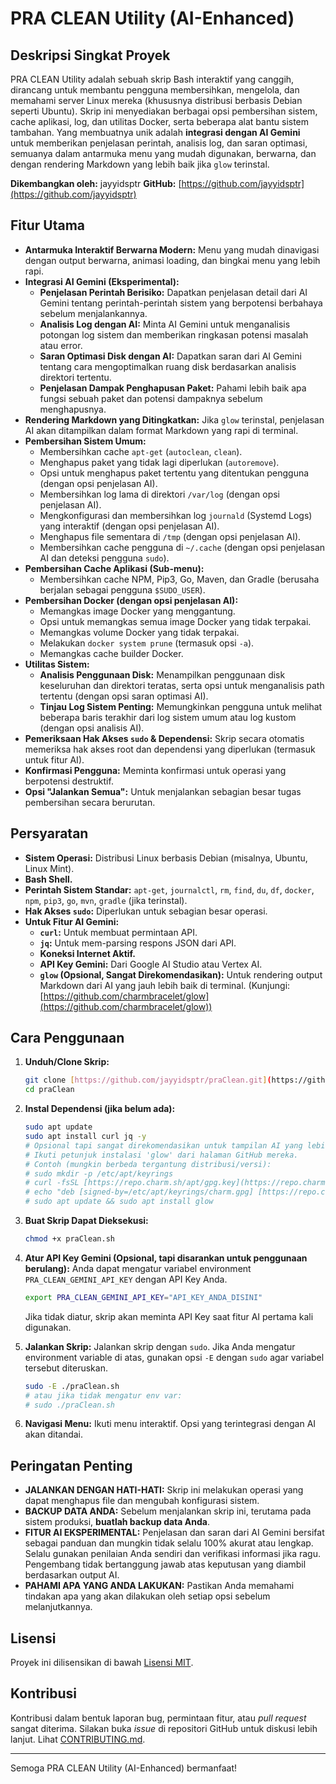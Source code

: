 # PRA CLEAN Utility (AI-Enhanced)

## Deskripsi Singkat Proyek

PRA CLEAN Utility adalah sebuah skrip Bash interaktif yang canggih, dirancang untuk membantu pengguna membersihkan, mengelola, dan memahami server Linux mereka (khususnya distribusi berbasis Debian seperti Ubuntu). Skrip ini menyediakan berbagai opsi pembersihan sistem, cache aplikasi, log, dan utilitas Docker, serta beberapa alat bantu sistem tambahan. Yang membuatnya unik adalah **integrasi dengan AI Gemini** untuk memberikan penjelasan perintah, analisis log, dan saran optimasi, semuanya dalam antarmuka menu yang mudah digunakan, berwarna, dan dengan rendering Markdown yang lebih baik jika `glow` terinstal.

**Dikembangkan oleh:** jayyidsptr
**GitHub:** [https://github.com/jayyidsptr](https://github.com/jayyidsptr)

## Fitur Utama

* **Antarmuka Interaktif Berwarna Modern:** Menu yang mudah dinavigasi dengan output berwarna, animasi loading, dan bingkai menu yang lebih rapi.
* **Integrasi AI Gemini (Eksperimental):**
    * **Penjelasan Perintah Berisiko:** Dapatkan penjelasan detail dari AI Gemini tentang perintah-perintah sistem yang berpotensi berbahaya sebelum menjalankannya.
    * **Analisis Log dengan AI:** Minta AI Gemini untuk menganalisis potongan log sistem dan memberikan ringkasan potensi masalah atau error.
    * **Saran Optimasi Disk dengan AI:** Dapatkan saran dari AI Gemini tentang cara mengoptimalkan ruang disk berdasarkan analisis direktori tertentu.
    * **Penjelasan Dampak Penghapusan Paket:** Pahami lebih baik apa fungsi sebuah paket dan potensi dampaknya sebelum menghapusnya.
* **Rendering Markdown yang Ditingkatkan:** Jika `glow` terinstal, penjelasan AI akan ditampilkan dalam format Markdown yang rapi di terminal.
* **Pembersihan Sistem Umum:**
    * Membersihkan cache `apt-get` (`autoclean`, `clean`).
    * Menghapus paket yang tidak lagi diperlukan (`autoremove`).
    * Opsi untuk menghapus paket tertentu yang ditentukan pengguna (dengan opsi penjelasan AI).
    * Membersihkan log lama di direktori `/var/log` (dengan opsi penjelasan AI).
    * Mengkonfigurasi dan membersihkan log `journald` (Systemd Logs) yang interaktif (dengan opsi penjelasan AI).
    * Menghapus file sementara di `/tmp` (dengan opsi penjelasan AI).
    * Membersihkan cache pengguna di `~/.cache` (dengan opsi penjelasan AI dan deteksi pengguna `sudo`).
* **Pembersihan Cache Aplikasi (Sub-menu):**
    * Membersihkan cache NPM, Pip3, Go, Maven, dan Gradle (berusaha berjalan sebagai pengguna `$SUDO_USER`).
* **Pembersihan Docker (dengan opsi penjelasan AI):**
    * Memangkas image Docker yang menggantung.
    * Opsi untuk memangkas semua image Docker yang tidak terpakai.
    * Memangkas volume Docker yang tidak terpakai.
    * Melakukan `docker system prune` (termasuk opsi `-a`).
    * Memangkas cache builder Docker.
* **Utilitas Sistem:**
    * **Analisis Penggunaan Disk:** Menampilkan penggunaan disk keseluruhan dan direktori teratas, serta opsi untuk menganalisis path tertentu (dengan opsi saran optimasi AI).
    * **Tinjau Log Sistem Penting:** Memungkinkan pengguna untuk melihat beberapa baris terakhir dari log sistem umum atau log kustom (dengan opsi analisis AI).
* **Pemeriksaan Hak Akses `sudo` & Dependensi:** Skrip secara otomatis memeriksa hak akses root dan dependensi yang diperlukan (termasuk untuk fitur AI).
* **Konfirmasi Pengguna:** Meminta konfirmasi untuk operasi yang berpotensi destruktif.
* **Opsi "Jalankan Semua":** Untuk menjalankan sebagian besar tugas pembersihan secara berurutan.

## Persyaratan

* **Sistem Operasi:** Distribusi Linux berbasis Debian (misalnya, Ubuntu, Linux Mint).
* **Bash Shell.**
* **Perintah Sistem Standar:** `apt-get`, `journalctl`, `rm`, `find`, `du`, `df`, `docker`, `npm`, `pip3`, `go`, `mvn`, `gradle` (jika terinstal).
* **Hak Akses `sudo`:** Diperlukan untuk sebagian besar operasi.
* **Untuk Fitur AI Gemini:**
    * **`curl`:** Untuk membuat permintaan API.
    * **`jq`:** Untuk mem-parsing respons JSON dari API.
    * **Koneksi Internet Aktif.**
    * **API Key Gemini:** Dari Google AI Studio atau Vertex AI.
    * **`glow` (Opsional, Sangat Direkomendasikan):** Untuk rendering output Markdown dari AI yang jauh lebih baik di terminal. (Kunjungi: [https://github.com/charmbracelet/glow](https://github.com/charmbracelet/glow))

## Cara Penggunaan

1.  **Unduh/Clone Skrip:**
    ```bash
    git clone [https://github.com/jayyidsptr/praClean.git](https://github.com/jayyidsptr/praClean.git)
    cd praClean
    ```

2.  **Instal Dependensi (jika belum ada):**
    ```bash
    sudo apt update
    sudo apt install curl jq -y
    # Opsional tapi sangat direkomendasikan untuk tampilan AI yang lebih baik:
    # Ikuti petunjuk instalasi 'glow' dari halaman GitHub mereka.
    # Contoh (mungkin berbeda tergantung distribusi/versi):
    # sudo mkdir -p /etc/apt/keyrings
    # curl -fsSL [https://repo.charm.sh/apt/gpg.key](https://repo.charm.sh/apt/gpg.key) | sudo gpg --dearmor -o /etc/apt/keyrings/charm.gpg
    # echo "deb [signed-by=/etc/apt/keyrings/charm.gpg] [https://repo.charm.sh/apt/](https://repo.charm.sh/apt/) * *" | sudo tee /etc/apt/sources.list.d/charm.list
    # sudo apt update && sudo apt install glow
    ```

3.  **Buat Skrip Dapat Dieksekusi:**
    ```bash
    chmod +x praClean.sh 
    ```

4.  **Atur API Key Gemini (Opsional, tapi disarankan untuk penggunaan berulang):**
    Anda dapat mengatur variabel environment `PRA_CLEAN_GEMINI_API_KEY` dengan API Key Anda.
    ```bash
    export PRA_CLEAN_GEMINI_API_KEY="API_KEY_ANDA_DISINI"
    ```
    Jika tidak diatur, skrip akan meminta API Key saat fitur AI pertama kali digunakan.

5.  **Jalankan Skrip:**
    Jalankan skrip dengan `sudo`. Jika Anda mengatur environment variable di atas, gunakan opsi `-E` dengan `sudo` agar variabel tersebut diteruskan.
    ```bash
    sudo -E ./praClean.sh 
    # atau jika tidak mengatur env var:
    # sudo ./praClean.sh
    ```

6.  **Navigasi Menu:**
    Ikuti menu interaktif. Opsi yang terintegrasi dengan AI akan ditandai.

## Peringatan Penting

* **JALANKAN DENGAN HATI-HATI:** Skrip ini melakukan operasi yang dapat menghapus file dan mengubah konfigurasi sistem.
* **BACKUP DATA ANDA:** Sebelum menjalankan skrip ini, terutama pada sistem produksi, **buatlah backup data Anda**.
* **FITUR AI EKSPERIMENTAL:** Penjelasan dan saran dari AI Gemini bersifat sebagai panduan dan mungkin tidak selalu 100% akurat atau lengkap. Selalu gunakan penilaian Anda sendiri dan verifikasi informasi jika ragu. Pengembang tidak bertanggung jawab atas keputusan yang diambil berdasarkan output AI.
* **PAHAMI APA YANG ANDA LAKUKAN:** Pastikan Anda memahami tindakan apa yang akan dilakukan oleh setiap opsi sebelum melanjutkannya.

## Lisensi

Proyek ini dilisensikan di bawah [Lisensi MIT](LICENSE).

## Kontribusi

Kontribusi dalam bentuk laporan bug, permintaan fitur, atau *pull request* sangat diterima. Silakan buka *issue* di repositori GitHub untuk diskusi lebih lanjut. Lihat [CONTRIBUTING.md](CONTRIBUTING.md).

---

Semoga PRA CLEAN Utility (AI-Enhanced) bermanfaat!
